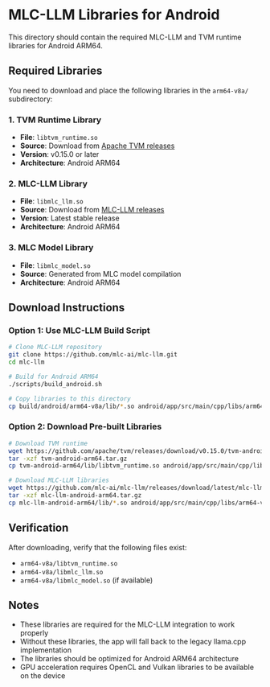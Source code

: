 # MLC-LLM Libraries for Android

This directory should contain the required MLC-LLM and TVM runtime libraries for Android ARM64.

## Required Libraries

You need to download and place the following libraries in the `arm64-v8a/` subdirectory:

### 1. TVM Runtime Library
- **File**: `libtvm_runtime.so`
- **Source**: Download from [Apache TVM releases](https://github.com/apache/tvm/releases)
- **Version**: v0.15.0 or later
- **Architecture**: Android ARM64

### 2. MLC-LLM Library
- **File**: `libmlc_llm.so`
- **Source**: Download from [MLC-LLM releases](https://github.com/mlc-ai/mlc-llm/releases)
- **Version**: Latest stable release
- **Architecture**: Android ARM64

### 3. MLC Model Library
- **File**: `libmlc_model.so`
- **Source**: Generated from MLC model compilation
- **Architecture**: Android ARM64

## Download Instructions

### Option 1: Use MLC-LLM Build Script
```bash
# Clone MLC-LLM repository
git clone https://github.com/mlc-ai/mlc-llm.git
cd mlc-llm

# Build for Android ARM64
./scripts/build_android.sh

# Copy libraries to this directory
cp build/android/arm64-v8a/lib/*.so android/app/src/main/cpp/libs/arm64-v8a/
```

### Option 2: Download Pre-built Libraries
```bash
# Download TVM runtime
wget https://github.com/apache/tvm/releases/download/v0.15.0/tvm-android-arm64.tar.gz
tar -xzf tvm-android-arm64.tar.gz
cp tvm-android-arm64/lib/libtvm_runtime.so android/app/src/main/cpp/libs/arm64-v8a/

# Download MLC-LLM libraries
wget https://github.com/mlc-ai/mlc-llm/releases/download/latest/mlc-llm-android-arm64.tar.gz
tar -xzf mlc-llm-android-arm64.tar.gz
cp mlc-llm-android-arm64/lib/*.so android/app/src/main/cpp/libs/arm64-v8a/
```

## Verification

After downloading, verify that the following files exist:
- `arm64-v8a/libtvm_runtime.so`
- `arm64-v8a/libmlc_llm.so`
- `arm64-v8a/libmlc_model.so` (if available)

## Notes

- These libraries are required for the MLC-LLM integration to work properly
- Without these libraries, the app will fall back to the legacy llama.cpp implementation
- The libraries should be optimized for Android ARM64 architecture
- GPU acceleration requires OpenCL and Vulkan libraries to be available on the device


